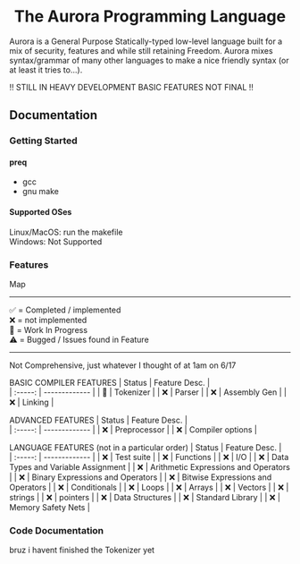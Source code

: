 [Image goes here]: #

# <center>The Aurora Programming Language<center>

Aurora is a General Purpose Statically-typed low-level language built for a mix of security, features and while still retaining Freedom. Aurora mixes syntax/grammar of many other languages to make a nice friendly syntax (or at least it tries to...).

!! STILL IN HEAVY DEVELOPMENT BASIC FEATURES NOT FINAL !!

## Documentation
### Getting Started
#### preq
* gcc
* gnu make

#### Supported OSes
Linux/MacOS: run the makefile  
Windows: Not Supported

### Features
[✅❌]:#
Map

---

✅ = Completed / implemented  
❌ = not implemented  
🔄 = Work In Progress  
⚠️ = Bugged / Issues found in Feature


---

Not Comprehensive, just whatever I thought of at 1am on 6/17

BASIC COMPILER FEATURES
| Status | Feature Desc. |  
| :-----: | ------------- |
| 🔄       | Tokenizer    |
| ❌       | Parser       |
| ❌       | Assembly Gen |
| ❌       | Linking      |

ADVANCED FEATURES
| Status | Feature Desc. |  
| :-----: | ------------- | 
| ❌      | Preprocessor  |
| ❌      | Compiler options |  


LANGUAGE FEATURES (not in a particular order)
| Status | Feature Desc. |  
| :-----: | ------------- |
| ❌      | Test suite |
| ❌      | Functions |
| ❌      | I/O |
| ❌      | Data Types and Variable Assignment |
| ❌      | Arithmetic Expressions and Operators |
| ❌      | Binary Expressions and Operators |
| ❌      | Bitwise Expressions and Operators |
| ❌      | Conditionals |
| ❌      | Loops |
| ❌      | Arrays |
| ❌      | Vectors |
| ❌      | strings |
| ❌      | pointers |
| ❌      | Data Structures |
| ❌      | Standard Library |
| ❌      | Memory Safety Nets |

### Code Documentation
bruz i havent finished the Tokenizer yet